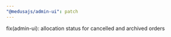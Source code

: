 ```yaml
---
"@medusajs/admin-ui": patch
---
```


fix(admin-ui): allocation status for cancelled and archived orders
